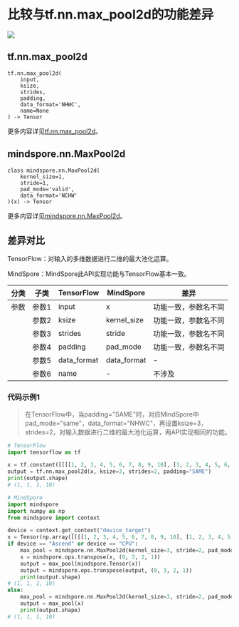# 比较与tf.nn.max_pool2d的功能差异

<a href="https://gitee.com/mindspore/docs/blob/master/docs/mindspore/source_zh_cn/note/api_mapping/tensorflow_diff/MaxPool2d.md" target="_blank"><img src="https://mindspore-website.obs.cn-north-4.myhuaweicloud.com/website-images/master/resource/_static/logo_source.png"></a>

## tf.nn.max_pool2d

```text
tf.nn.max_pool2d(
    input,
    ksize,
    strides,
    padding,
    data_format='NHWC',
    name=None
) -> Tensor
```

更多内容详见[tf.nn.max_pool2d](https://tensorflow.google.cn/versions/r2.6/api_docs/python/tf/nn/max_pool2d)。

## mindspore.nn.MaxPool2d

```text
class mindspore.nn.MaxPool2d(
    kernel_size=1,
    stride=1,
    pad_mode='valid',
    data_format='NCHW'
)(x) -> Tensor
```

更多内容详见[mindspore.nn.MaxPool2d](https://www.mindspore.cn/docs/zh-CN/master/api_python/nn/mindspore.nn.MaxPool2d.html)。

## 差异对比

TensorFlow：对输入的多维数据进行二维的最大池化运算。

MindSpore：MindSpore此API实现功能与TensorFlow基本一致。

| 分类 | 子类 |TensorFlow | MindSpore | 差异 |
| --- | --- | --- | --- |---|
|参数 | 参数1 | input | x |功能一致，参数名不同 |
| | 参数2 | ksize | kernel_size | 功能一致，参数名不同 |
| | 参数3 | strides | stride | 功能一致，参数名不同 |
| | 参数4 | padding | pad_mode | 功能一致，参数名不同 |
| | 参数5 | data_format | data_format | - |
| | 参数6 | name | - | 不涉及 |

### 代码示例1

> 在TensorFlow中，当padding="SAME"时，对应MindSpore中pad_mode="same"，data_format="NHWC"，再设置ksize=3，strides=2，对输入数据进行二维的最大池化运算，两API实现相同的功能。

```python
# TensorFlow
import tensorflow as tf

x = tf.constant([[[[1, 2, 3, 4, 5, 6, 7, 8, 9, 10], [1, 2, 3, 4, 5, 6, 7, 8, 9, 10]]]])
output = tf.nn.max_pool2d(x, ksize=3, strides=2, padding="SAME")
print(output.shape)
# (1, 1, 1, 10)

# MindSpore
import mindspore
import numpy as np
from mindspore import context

device = context.get_context("device_target")
x = Tensor(np.array([[[[1, 2, 3, 4, 5, 6, 7, 8, 9, 10], [1, 2, 3, 4, 5, 6, 7, 8, 9, 10]]]]).astype(np.float32))
if device == "Ascend" or device == "CPU":
    max_pool = mindspore.nn.MaxPool2d(kernel_size=3, stride=2, pad_mode='same')
    x = mindspore.ops.transpose(x, (0, 3, 2, 1))
    output = max_pool(mindspore.Tensor(x))
    output = mindspore.ops.transpose(output, (0, 3, 2, 1))
    print(output.shape)
# (1, 1, 1, 10)
else:
    max_pool = mindspore.nn.MaxPool2d(kernel_size=3, stride=2, pad_mode='same', data_format='NHWC')
    output = max_pool(x)
    print(output.shape)
# (1, 1, 1, 10)
```